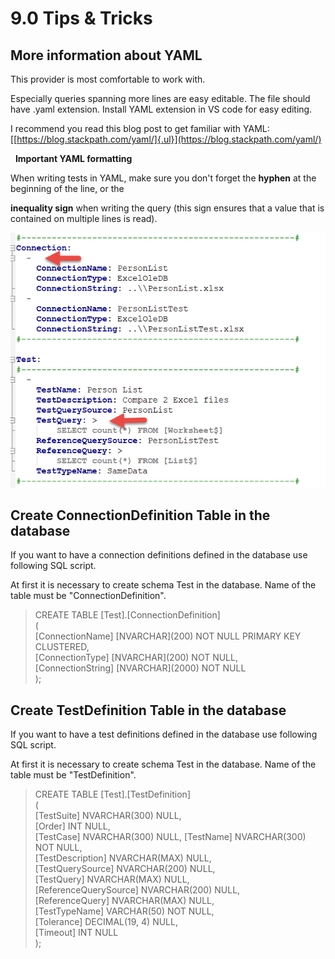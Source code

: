 # 9.0 Tips & Tricks

## More information about YAML

This provider is most comfortable to work with.

Especially queries spanning more lines are easy editable. The file
should have .yaml extension. Install YAML extension in VS code for easy
editing.

I recommend you read this blog post to get familiar with YAML:
[[https://blog.stackpath.com/yaml/]{.ul}](https://blog.stackpath.com/yaml/)

 
**Important YAML formatting**

When writing tests in YAML, make sure you don\'t forget the **hyphen**
at the beginning of the line, or the

**inequality sign** when writing the query (this sign ensures that a
value that is contained on multiple lines is read).

![Yaml](Images/media/image40.png)

## Create ConnectionDefinition Table in the database

If you want to have a connection definitions defined in the database use
following SQL script.

At first it is necessary to create schema Test in the database. Name of
the table must be \"ConnectionDefinition\".

> CREATE TABLE \[Test\].\[ConnectionDefinition\]  
> (  
> \[ConnectionName\] \[NVARCHAR\](200) NOT NULL PRIMARY KEY CLUSTERED,  
> \[ConnectionType\] \[NVARCHAR\](200) NOT NULL,  
> \[ConnectionString\] \[NVARCHAR\](2000) NOT NULL  
> );  

##  Create TestDefinition Table in the database

If you want to have a test definitions defined in the database use
following SQL script.

At first it is necessary to create schema Test in the database. Name of
the table must be \"TestDefinition\".

> CREATE TABLE \[Test\].\[TestDefinition\]  
> (  
> \[TestSuite\] NVARCHAR(300) NULL,  
> \[Order\] INT NULL,  
> \[TestCase\] NVARCHAR(300) NULL, 
> \[TestName\] NVARCHAR(300) NOT NULL,  
> \[TestDescription\] NVARCHAR(MAX) NULL,  
> \[TestQuerySource\] NVARCHAR(200) NULL,  
> \[TestQuery\] NVARCHAR(MAX) NULL,  
> \[ReferenceQuerySource\] NVARCHAR(200) NULL,  
> \[ReferenceQuery\] NVARCHAR(MAX) NULL,  
> \[TestTypeName\] VARCHAR(50) NOT NULL,  
> \[Tolerance\] DECIMAL(19, 4) NULL,  
> \[Timeout\] INT NULL  
> );